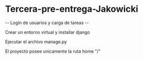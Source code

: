 # Tercera-pre-entrega-Jakowicki

-- Login de usuarios y carga de tareas --

Crear un entorno virtual y installar django

Ejecutar el archivo manage.py

El proyecto posee unicamente la ruta home "/"

